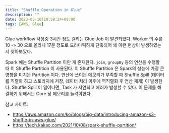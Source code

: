 ```yaml
---
title: "Shuffle Operation in Glue"
description: ""
date: 2023-05-10T18:58:24+09:00
tags: [AWS, Glue]
---
```


Glue workflow 사용중 3시간 정도 걸리는 Glue Job 이 발견되었다.
Worker 의 수를 10 -> 30 으로 올리니 17분 정도로 드라마틱하게 단축되어 왜 이런 현상이 발생하였는지 찾아보았다.

Spark 에는 Shuffle Partition 이란 게 존재한다.
`join`, `groupBy` 등의 연산을 수행할 때 이 Shuffle Partition 이 사용된다.
이 Shuffle Partition 은 Spark의 성능에 가장 큰 영향을 미치는 Partition 이다.
연산에 쓰이는 메모리가 부족할 때 Shuffle Spill (데이터를 직렬화 하고 스토리지에 저장, 데이터 처리 이후에 역직렬화 후 연산 재개) 이 발생한다.
Shuffle Spill 이 일어나면, Task 가 지연되고 에러가 발생할 수 있다. 이 문제를 해결하기 위해서는 Core 당 메모리를 늘려야한다.

참고 사이트:

* https://aws.amazon.com/ko/blogs/big-data/introducing-amazon-s3-shuffle-in-aws-glue/
* https://tech.kakao.com/2021/10/08/spark-shuffle-partition/